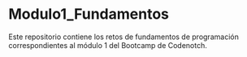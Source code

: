 # Modulo1_Fundamentos
Este repositorio contiene los retos de fundamentos de programación correspondientes al módulo 1 del Bootcamp de Codenotch.
